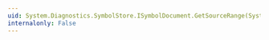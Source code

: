 ```yaml
---
uid: System.Diagnostics.SymbolStore.ISymbolDocument.GetSourceRange(System.Int32,System.Int32,System.Int32,System.Int32)
internalonly: False
---
```

